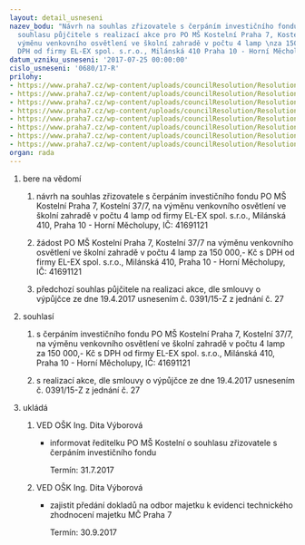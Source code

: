 ```yaml
---
layout: detail_usneseni
nazev_bodu: "Návrh na souhlas zřizovatele s čerpáním investičního fondu a předchozího
  souhlasu půjčitele s realizací akce pro PO MŠ Kostelní Praha 7, Kostelní 37/7, na
  výměnu venkovního osvětlení ve školní zahradě v počtu 4 lamp \nza 150 000,- Kč s
  DPH od firmy EL-EX spol. s.r.o., Milánská 410 Praha 10 - Horní Měcholupy, IČ: 41691121"
datum_vzniku_usneseni: '2017-07-25 00:00:00'
cislo_usneseni: '0680/17-R'
prilohy:
- https://www.praha7.cz/wp-content/uploads/councilResolution/Resolutions/29349/export/1Duvodovazprava~228868.docx
- https://www.praha7.cz/wp-content/uploads/councilResolution/Resolutions/29349/export/2ZadostocerpaniIFMSKostelni~228867.pdf
- https://www.praha7.cz/wp-content/uploads/councilResolution/Resolutions/29349/export/3InformacekzadostiodMSKostelni~228866.pdf
- https://www.praha7.cz/wp-content/uploads/councilResolution/Resolutions/29349/export/4Typlampykvymene~228865.jpg
- https://www.praha7.cz/wp-content/uploads/councilResolution/Resolutions/29349/export/5Staralampa1~228864.jpg
- https://www.praha7.cz/wp-content/uploads/councilResolution/Resolutions/29349/export/6Staralampa2~228863.jpg
- https://www.praha7.cz/wp-content/uploads/councilResolution/Resolutions/29349/export/7VypisOR~228862.pdf
- https://www.praha7.cz/wp-content/uploads/councilResolution/Resolutions/29349/export/export~295609.pdf
organ: rada
---
```

<ol id="urzList" class="urzList_view"><li class="urzClass1" id=""><span name="1">bere na vědomí</span><ol class="urzOlClass"><li class="urzClass2" id="" style="text-align: left;"><span><p>návrh na souhlas zřizovatele s čerpáním investičního fondu PO MŠ Kostelní Praha 7, Kostelní 37/7, na výměnu venkovního osvětlení ve školní zahradě v počtu 4 lamp od firmy EL-EX spol. s.r.o., Milánská 410, Praha 10 - Horní Měcholupy, IČ: 41691121</p></span></li><li class="urzClass2" id="" style="text-align: left;"><span><p>žádost PO MŠ Kostelní Praha 7, Kostelní 37/7 na výměnu venkovního osvětlení ve školní zahradě v počtu 4 lamp za 150 000,- Kč s DPH od firmy EL-EX spol. s.r.o., Milánská 410, Praha 10 - Horní Měcholupy, IČ: 41691121</p></span></li><li class="urzClass2" id="" style="text-align: left;"><span><p>předchozí souhlas půjčitele na realizaci akce, dle smlouvy o výpůjčce ze dne 19.4.2017 usnesením č. 0391/15-Z z jednání č. 27</p></span></li></ol></li><li class="urzClass1" id=""><span name="26">souhlasí</span><ol class="urzOlClass"><li class="urzClass2" id="" style="text-align: left;"><span><p>s čerpáním investičního fondu PO MŠ Kostelní Praha 7, Kostelní 37/7, na výměnu venkovního osvětlení ve školní zahradě v počtu 4 lamp za 150 000,- Kč s DPH od firmy EL-EX spol. s.r.o., Milánská 410, Praha 10 - Horní Měcholupy, IČ: 41691121<br></p></span></li><li class="urzClass2" id="" style="text-align: left;"><span><p>s realizací akce, dle smlouvy o výpůjčce ze dne 19.4.2017 usnesením č. 0391/15-Z z jednání č. 27</p></span></li></ol></li><li class="urzClass1" id="urzUkoly"><span name="1">ukládá</span><ol class="urzOlClass"><li class="urzClass2"><span><p>VED OŠK Ing. Dita Výborová</p></span><ul class="urzUlClass"><li class="urzClass3"><span><p>informovat ředitelku PO MŠ Kostelní o souhlasu zřizovatele s čerpáním investičního fondu</p></span><span class="urzUkolTermin">  Termín:&nbsp;31.7.2017</span></li></ul></li><li class="urzClass2"><span><p>VED OŠK Ing. Dita Výborová</p></span><ul class="urzUlClass"><li class="urzClass3"><span><p>zajistit předání dokladů na odbor majetku k evidenci technického zhodnocení majetku MČ Praha 7</p></span><span class="urzUkolTermin">  Termín:&nbsp;30.9.2017</span></li></ul></li></ol></li></ol>